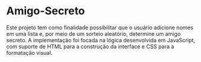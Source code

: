 # Amigo-Secreto

Este projeto tem como finalidade possibilitar que o usuário adicione nomes em uma lista e, por meio de um sorteio aleatório, determine um amigo secreto. A implementação foi focada na lógica desenvolvida em JavaScript, com suporte de HTML para a construção da interface e CSS para a formatação visual.
